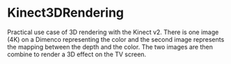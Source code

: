 # Kinect3DRendering
Practical use case of 3D rendering with the Kinect v2. There is one image (4K) on a Dimenco representing the color and the second image represents the mapping between the depth and the color. The two images are then combine to render a 3D effect on the TV screen.
